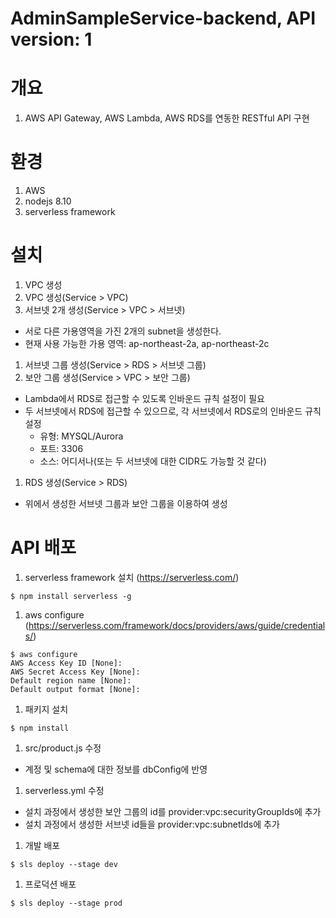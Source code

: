 # AdminSampleService-backend, API version: 1

# 개요
1. AWS API Gateway, AWS Lambda, AWS RDS를 연동한 RESTful API 구현

# 환경
1. AWS
1. nodejs 8.10
1. serverless framework

# 설치
1. VPC 생성
1. VPC 생성(Service > VPC)
1. 서브넷 2개 생성(Service > VPC > 서브넷)
  - 서로 다른 가용영역을 가진 2개의 subnet을 생성한다.
  - 현재 사용 가능한 가용 영역: ap-northeast-2a, ap-northeast-2c
1. 서브넷 그룹 생성(Service > RDS > 서브넷 그룹)
1. 보안 그룹 생성(Service > VPC > 보안 그룹)
  - Lambda에서 RDS로 접근할 수 있도록 인바운드 규칙 설정이 필요
  - 두 서브넷에서 RDS에 접근할 수 있으므로, 각 서브넷에서 RDS로의 인바운드 규칙 설정
    - 유형: MYSQL/Aurora
    - 포트: 3306
    - 소스: 어디서나(또는 두 서브넷에 대한 CIDR도 가능할 것 같다)
1. RDS 생성(Service > RDS)
  - 위에서 생성한 서브넷 그룹과 보안 그룹을 이용하여 생성

# API 배포
1. serverless framework 설치 (https://serverless.com/)
<pre><code>$ npm install serverless -g</code></pre>
1. aws configure (https://serverless.com/framework/docs/providers/aws/guide/credentials/)
<pre><code>$ aws configure
AWS Access Key ID [None]:
AWS Secret Access Key [None]:
Default region name [None]:
Default output format [None]:</code></pre>
1. 패키지 설치
<pre><code>$ npm install</code></pre>
1. src/product.js 수정
  - 계정 및 schema에 대한 정보를 dbConfig에 반영
1. serverless.yml 수정
  - 설치 과정에서 생성한 보안 그룹의 id를 provider:vpc:securityGroupIds에 추가
  - 설치 과정에서 생성한 서브넷 id들을 provider:vpc:subnetIds에 추가
1. 개발 배포
<pre><code>$ sls deploy --stage dev</code></pre>
1. 프로덕션 배포
<pre><code>$ sls deploy --stage prod</code></pre>
